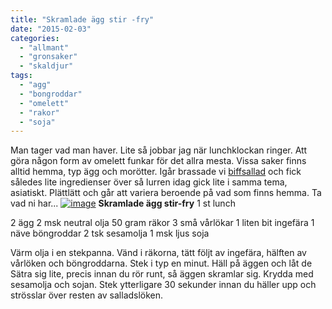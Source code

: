 ```yaml
---
title: "Skramlade ägg stir -fry"
date: "2015-02-03"
categories: 
  - "allmant"
  - "gronsaker"
  - "skaldjur"
tags: 
  - "agg"
  - "bongroddar"
  - "omelett"
  - "rakor"
  - "soja"
---
```


Man tager vad man haver. Lite så jobbar jag när lunchklockan ringer. Att göra någon form av omelett funkar för det allra mesta. Vissa saker finns alltid hemma, typ ägg och morötter. Igår brassade vi [biffsallad](http://import.local/2015/01/15/asiatisk-biff-med-ingefarsdressing-och-glasnudelsallad/) och fick således lite ingredienser över så lurren idag gick lite i samma tema, asiatiskt. Plättlätt och går att variera beroende på vad som finns hemma. Ta vad ni har... [![image](/static/img/image-e1423069046379-768x1024.jpg)](http://import.local/wp-content/uploads/2015/02/image.jpg) **Skramlade ägg stir-fry** 1 st lunch

2 ägg 2 msk neutral olja 50 gram räkor 3 små vårlökar 1 liten bit ingefära 1 näve böngroddar 2 tsk sesamolja 1 msk ljus soja

Värm olja i en stekpanna. Vänd i räkorna, tätt följt av ingefära, hälften av vårlöken och böngroddarna. Stek i typ en minut. Häll på äggen och låt de Sätra sig lite, precis innan du rör runt, så äggen skramlar sig. Krydda med sesamolja och sojan. Stek ytterligare 30 sekunder innan du häller upp och strösslar över resten av salladslöken.
